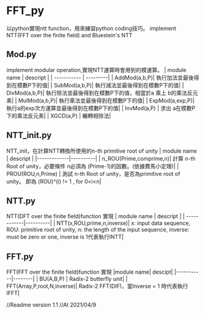 # FFT_py
以python實現ntt function，用來練習python coding技巧。
implement NTT(FFT over the finite field) and Bluestein's NTT

## Mod.py
implement modular operation,實現NTT運算時會用到的模運算。
| module name | descript |
| ----------- | ---------|
| AddMod(a,b,P)| 執行加法並最後得到在模數P下的值|
| SubMod(a,b,P)| 執行減法並最後得到在模數P下的值|
| DivMod(a,b,P)| 執行除法並最後得到在模數P下的值，相當於a 乘上 b的乘法反元素|
| MulMod(a,b,P)| 執行乘法並最後得到在模數P下的值|
| ExpMod(a,exp,P)|執行a的exp次方運算並最後得到在模數P下的值|
|  InvMod(a,P) | 求出 a在模數P下的乘法反元素|
|   XGCD(a,P)  | 輾轉相除法|

## NTT_init.py 
NTT_init，在計算NTT轉換所使用的n-th primitive root of unity
| module name | descript |
|-------------|----------|
| n_ROU(Prime,comprime,n)| 計算 n-th Root of unity，必要條件 n必須為 (Prime-1)的因數。(依據費馬小定理)|
| PROU(ROU,n,Prime) | 測試 n-th Root  of unity，是否為primitive root of unity。 即為  (ROU)^(i) != 1 , for 0<i<n|

## NTT.py
NTT(DFT over the finite field)function 實現
| module name | descript |
| ------------|----------|
| NTT(x,ROU,prime,n,inverse)| x: input data sequence, ROU: primitive root of unity, n: the length of the input sequence, inverse: must be zero or one, inverse is 1代表執行INTT|


## FFT.py
FFT(FFT over the finite field)function 實現
|module name| descipt|
|-----------|--------|
| BU(A,B,P) | Radix-2 butterfly unit|
| FFT(Array,P,root,N,inverse)| Radix-2 FFT(DIF)，當Inverse = 1 時代表執行IFFT|


//Readme version 1.1
//At 2021/04/9
